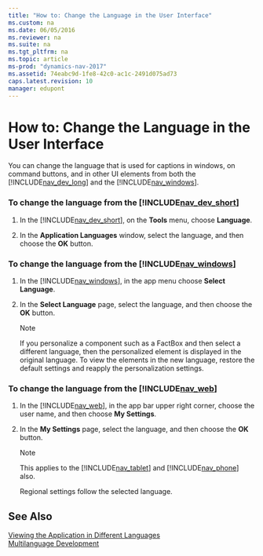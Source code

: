 ```yaml
---
title: "How to: Change the Language in the User Interface"
ms.custom: na
ms.date: 06/05/2016
ms.reviewer: na
ms.suite: na
ms.tgt_pltfrm: na
ms.topic: article
ms-prod: "dynamics-nav-2017"
ms.assetid: 74eabc9d-1fe8-42c0-ac1c-2491d075ad73
caps.latest.revision: 10
manager: edupont
---
```

# How to: Change the Language in the User Interface
You can change the language that is used for captions in windows, on command buttons, and in other UI elements from both the [!INCLUDE[nav_dev_long](includes/nav_dev_long_md.md)] and the [!INCLUDE[nav_windows](includes/nav_windows_md.md)].  
  
### To change the language from the [!INCLUDE[nav_dev_short](includes/nav_dev_short_md.md)]  
  
1.  In the [!INCLUDE[nav_dev_short](includes/nav_dev_short_md.md)], on the **Tools** menu, choose **Language**.  
  
2.  In the **Application Languages** window, select the language, and then choose the **OK** button.  
  
### To change the language from the [!INCLUDE[nav_windows](includes/nav_windows_md.md)]  
  
1.  In the [!INCLUDE[nav_windows](includes/nav_windows_md.md)], in the app menu choose **Select Language**.  
  
2.  In the **Select Language** page, select the language, and then choose the **OK** button.  
  
    > [!NOTE]  
    >  If you personalize a component such as a FactBox and then select a different language, then the personalized element is displayed in the original language. To view the elements in the new language, restore the default settings and reapply the personalization settings.  
  
### To change the language from the [!INCLUDE[nav_web](includes/nav_web_md.md)]  
  
1.  In the [!INCLUDE[nav_web](includes/nav_web_md.md)], in the app bar upper right corner, choose the user name, and then choose **My Settings**.  
  
2.  In the **My Settings** page, select the language, and then choose the **OK** button.  
  
    > [!NOTE]  
    >  This applies to the [!INCLUDE[nav_tablet](includes/nav_tablet_md.md)] and [!INCLUDE[nav_phone](includes/nav_phone_md.md)] also.  
    >   
    >  Regional settings follow the selected language.  
  
## See Also  
 [Viewing the Application in Different Languages](Viewing-the-Application-in-Different-Languages.md)   
 [Multilanguage Development](Multilanguage-Development.md)